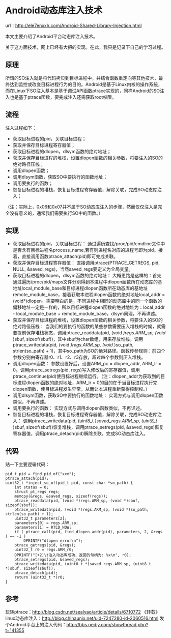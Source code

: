 # Android动态库注入技术

url：http://ele7enxxh.com/Android-Shared-Library-Injection.html



本文主要介绍了Android平台动态库注入技术。

关于这方面技术，网上已经有大把的实现。在此，我只是记录下自己的学习过程。

## 原理

所谓的SO注入就是将代码拷贝到目标进程中，并结合函数重定向等其他技术，最终达到监控或改变目标进程行为的目的。Android是基于Linux内核的操作系统，而在Linux下SO注入基本是基于调试API函数ptrace实现的，同样Android的SO注入也是基于ptrace函数，要完成注入还需获取root权限。

## 流程

注入过程如下：

- 获取目标进程的pid，关联目标进程；
- 获取并保存目标进程寄存器值；
- 获取目标进程的dlopen，dlsym函数的绝对地址；
- 获取并保存目标进程的堆栈，设置dlopen函数的相关参数，将要注入的SO的绝对路径压栈；
- 调用dlopen函数；
- 调用dlsym函数，获取SO中要执行的函数地址；
- 调用要执行的函数；
- 恢复目标进程的堆栈，恢复目标进程寄存器值，解除关联，完成SO动态库注入；

（注：实际上，0x06和0x07并不属于SO动态库注入的步骤，然而仅仅注入是完全没有意义的，通常我们需要执行SO中的函数。）

## 实现

- 获取目标进程的pid，关联目标进程：
  通过遍历查找/proc/pid/cmdline文件中是否含有目标进程名process_name,若有则进程名对应的进程号即为pid。接着，直接调用函数ptrace_attach(pid)即可完成关联。
- 获取并保存目标进程寄存器值：
  直接调用ptrace(PTRACE_GETREGS, pid, NULL, &saved_regs)，当然saved_regs要定义为全局变量。
- 获取目标进程的dlopen，dlsym函数的绝对地址：
  大概思路是这样的：首先通过遍历/proc/pid/maps文件分别得到本进程中dlopen函数所在动态库的基地址local_module_base和目标进程dlopen函数所在动态库的基地址remote_module_base，接着获取本进程dlopen函数的绝对地址local_addr = (void*)dlopen。需要明白的是，不同进程中相同的动态库中的同一个函数的偏移地址一定是一样的，所以目标进程dlopen函数的绝对地址为：local_addr - local_module_base + remote_module_base。dlsym同理，不再详述。
- 获取并保存目标进程的堆栈，设置dlopen函数的相关参数，将要注入的SO的绝对路径压栈：
  当我们的要执行的函数的某些参数需要压入堆栈的时候，就需要提前保存堆栈状态，调用ptrace_readdata(pid, (void *)regs.ARM_sp, (void* )sbuf, sizeof(sbuf))，其中sbuf为char数组，用来存放堆栈。调用ptrace_writedata(pid, (void *)regs.ARM_sp, (void* )so_path, strlen(so_path) + 1)，其中so_path为SO的绝对路径。函数传参规则：前四个参数分别由寄存器r0、r1、r2、r3存放，超过四个参数则压入堆栈。
- 调用dlopen函数：
  参数设置好后，设置ARM_pc = dlopen_addr, ARM_lr = 0。调用ptrace_setregs(pid, regs)写入修改后的寄存器值，调用ptrace_continue(pid)使目标进程继续运行。（注：dlopen_addr为获取到的目标进程dlopen函数的绝对地址，ARM_lr = 0的目的在于当目标进程执行完dlopen函数，使目标进程发生异常，从而让本进程重新获得控制权。）
- 调用dlsym函数，获取SO中要执行的函数地址：
  实现方式与调用dlopen函数类似，不再详述。
- 调用要执行的函数：
  实现方式与调用dlopen函数类似，不再详述。
- 恢复目标进程的堆栈，恢复目标进程寄存器值，解除关联，完成SO动态库注入：
  调用ptrace_writedata(pid, (uint8_t *)saved_regs.ARM_sp, (uint8_t* )sbuf, sizeof(sbuf))恢复堆栈，调用ptrace_setregs(pid, &saved_regs)恢复寄存器值，调用ptrace_detach(pid)解除关联，完成SO动态库注入。

## 代码

贴一下主要逻辑代码：

```
pid_t pid = find_pid_of("xxx");
ptrace_attach(pid);
uint32_t *inject_so_of(pid_t pid, const char *so_path) {
    int status = 0;
    struct pt_regs regs;
    memcpy(&regs, &saved_regs, sizeof(regs));
    ptrace_readdata(pid, (void *)regs.ARM_sp, (void *)sbuf, sizeof(sbuf));
    ptrace_writedata(pid, (void *)regs.ARM_sp, (void *)so_path, strlen(so_path) + 1);
    uint32_t parameters[2];
    parameters[0] = regs.ARM_sp;
    parameters[1] = RTLD_NOW;
    if ( ptrace_call(pid, find_dlopen_addr(pid), parameters, 2, &regs ) == -1 )
        DPRINTF("dlopen error\n");
    ptrace_getregs(pid, &regs);
    uint32_t r0 = regs.ARM_r0;
    DPRINTF("[+2]\t注入动态库成功，返回的句柄为: %x\n", r0);
    ptrace_setregs(pid, &saved_regs);
    ptrace_writedata(pid, (uint8_t *)saved_regs.ARM_sp, (uint8_t *)sbuf, sizeof(sbuf));
    ptrace_detach(pid);
    return (uint32_t *)r0;
}
```



## 参考

玩转ptrace：http://blog.csdn.net/sealyao/article/details/6710772
《转载》linux动态库注入：http://blog.chinaunix.net/uid-7247280-id-2060516.html
发个Android平台上的注入代码：http://bbs.pediy.com/showthread.php?t=141355